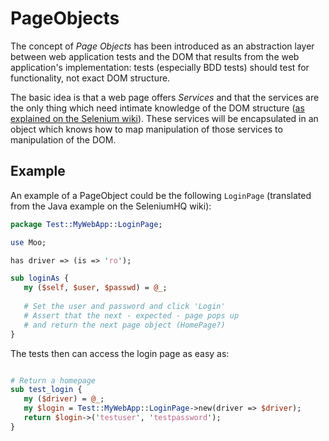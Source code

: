# PageObjects

The concept of *Page Objects* has been introduced as an abstraction layer between web application tests and the DOM that results from the web application's implementation: tests (especially BDD tests) should test for functionality, not exact DOM structure.

The basic idea is that a web page offers *Services* and that the services are the only thing which need intimate knowledge of the DOM structure ([as explained on the Selenium wiki](https://github.com/SeleniumHQ/selenium/wiki/PageObjects)). These services will be encapsulated in an object which knows how to map manipulation of those services to manipulation of the DOM.

## Example

An example of a PageObject could be the following `LoginPage` (translated from the Java example on the SeleniumHQ wiki):

```perl
package Test::MyWebApp::LoginPage;

use Moo;

has driver => (is => 'ro');

sub loginAs {
   my ($self, $user, $passwd) = @_;
   
   # Set the user and password and click 'Login'
   # Assert that the next - expected - page pops up
   # and return the next page object (HomePage?)
}
```

The tests then can access the login page as easy as:

```perl

# Return a homepage
sub test_login {
   my ($driver) = @_;
   my $login = Test::MyWebApp::LoginPage->new(driver => $driver);
   return $login->('testuser', 'testpassword');
}
```
